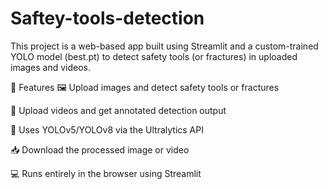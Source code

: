 # Saftey-tools-detection

This project is a web-based app built using Streamlit and a custom-trained YOLO model (best.pt) to detect safety tools (or fractures) in uploaded images and videos.


🚀 Features
🖼️ Upload images and detect safety tools or fractures

🎥 Upload videos and get annotated detection output

🧠 Uses YOLOv5/YOLOv8 via the Ultralytics API

📥 Download the processed image or video

💻 Runs entirely in the browser using Streamlit
